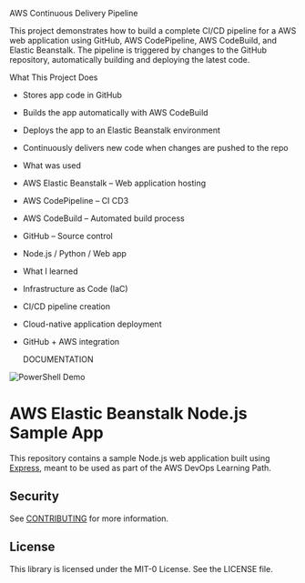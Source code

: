 AWS Continuous Delivery Pipeline

This project demonstrates how to build a complete CI/CD pipeline for a AWS web application using GitHub, AWS CodePipeline, AWS CodeBuild, and Elastic Beanstalk. The pipeline is triggered by changes to the GitHub repository, automatically building and deploying the latest code.

What This Project Does
- Stores app code in GitHub
- Builds the app automatically with AWS CodeBuild
- Deploys the app to an Elastic Beanstalk environment
- Continuously delivers new code when changes are pushed to the repo

- What was used
- AWS Elastic Beanstalk – Web application hosting
- AWS CodePipeline – CI CD3
- AWS CodeBuild – Automated build process
- GitHub – Source control
- Node.js / Python / Web app

- What I learned
- Infrastructure as Code (IaC)
- CI/CD pipeline creation
- Cloud-native application deployment
- GitHub + AWS integration

  DOCUMENTATION
  
![PowerShell Demo](cicd1.png)


# AWS Elastic Beanstalk Node.js Sample App

This repository contains a sample Node.js web application built using [Express](https://expressjs.com/), meant to be used as part of the AWS DevOps Learning Path.

## Security

See [CONTRIBUTING](CONTRIBUTING.md#security-issue-notifications) for more information.

## License

This library is licensed under the MIT-0 License. See the LICENSE file.

